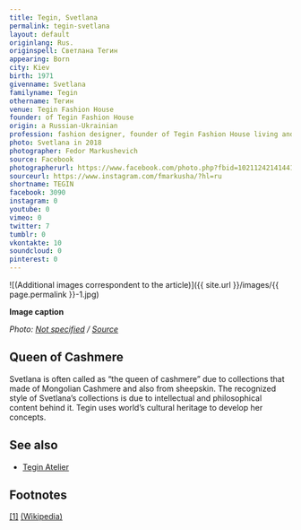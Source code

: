 ```yaml
---
title: Tegin, Svetlana
permalink: tegin-svetlana
layout: default
originlang: Rus.
originspell: Светлана Тегин
appearing: Born
city: Kiev
birth: 1971
givenname: Svetlana
familyname: Tegin
othername: Тегин
venue: Tegin Fashion House
founder: of Tegin Fashion House
origin: a Russian-Ukrainian
profession: fashion designer, founder of Tegin Fashion House living and working in Moscow
photo: Svetlana in 2018
photographer: Fedor Markushevich
source: Facebook
photographerurl: https://www.facebook.com/photo.php?fbid=10211242141441742&set=a.10200608439565841&type=3&theater
sourceurl: https://www.instagram.com/fmarkusha/?hl=ru
shortname: TEGIN
facebook: 3090
instagram: 0
youtube: 0
vimeo: 0
twitter: 7
tumblr: 0
vkontakte: 10
soundcloud: 0
pinterest: 0
---
```


![(Additional images correspondent to the article)]({{ site.url }}/images/{{ page.permalink }}-1.jpg)

**Image caption**

*Photo: [Not specified](index) / [Source](index)*

## Queen of Cashmere

Svetlana is often called as “the queen of cashmere” due to collections that made of Mongolian Cashmere and also from sheepskin. The recognized style of Svetlana’s collections is due to intellectual and philosophical content behind it. Tegin uses world’s cultural heritage to develop her concepts.

## See also

+ [Tegin Atelier](tegin-atelier)

## Footnotes

[[1]](#a1) <span id="f1"></span> [(Wikipedia)](index)
